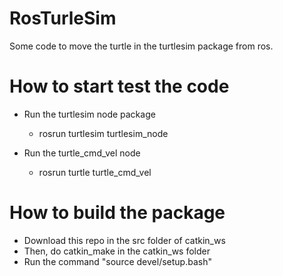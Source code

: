# RosTurleSim

Some code to move the turtle in the turtlesim package from ros.

# How to start test the code

 - Run the turtlesim node package
   - rosrun turtlesim turtlesim\_node

 - Run the turtle\_cmd\_vel node
   - rosrun turtle turtle\_cmd\_vel

# How to build the package
 
 - Download this repo in the src folder of catkin\_ws
 - Then, do catkin\_make in the catkin\_ws folder 
 - Run the command "source devel/setup.bash"

